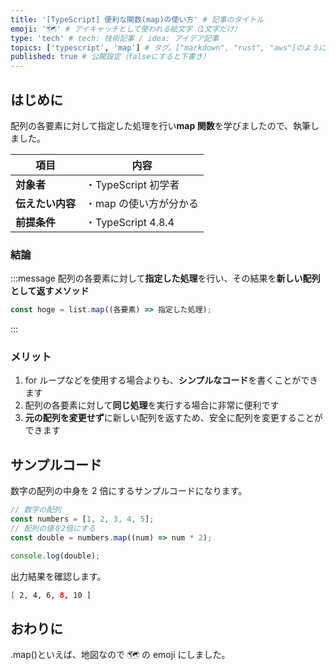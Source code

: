 ```yaml
---
title: '[TypeScript] 便利な関数(map)の使い方' # 記事のタイトル
emoji: '🗺' # アイキャッチとして使われる絵文字（1文字だけ）
type: 'tech' # tech: 技術記事 / idea: アイデア記事
topics: ['typescript', 'map'] # タグ。["markdown", "rust", "aws"]のように指定する
published: true # 公開設定（falseにすると下書き）
---
```


## はじめに

配列の各要素に対して指定した処理を行い**map 関数**を学びましたので、執筆しました。

| 項目             | 内容                   |
| ---------------- | ---------------------- |
| **対象者**       | ・TypeScript 初学者    |
| **伝えたい内容** | ・map の使い方が分かる |
| **前提条件**     | ・TypeScript 4.8.4     |

### 結論

:::message
配列の各要素に対して**指定した処理**を行い、その結果を**新しい配列として返すメソッド**

```typescript
const hoge = list.map((各要素) => 指定した処理);
```

:::

### メリット

1. for ループなどを使用する場合よりも、**シンプルなコード**を書くことができます
2. 配列の各要素に対して**同じ処理**を実行する場合に非常に便利です
3. **元の配列を変更せず**に新しい配列を返すため、安全に配列を変更することができます

## サンプルコード

数字の配列の中身を 2 倍にするサンプルコードになります。

```typescript
// 数字の配列
const numbers = [1, 2, 3, 4, 5];
// 配列の値を2倍にする
const double = numbers.map((num) => num * 2);

console.log(double);
```

出力結果を確認します。

```bash
[ 2, 4, 6, 8, 10 ]
```

## おわりに

.map()といえば、地図なので 🗺 の emoji にしました。
